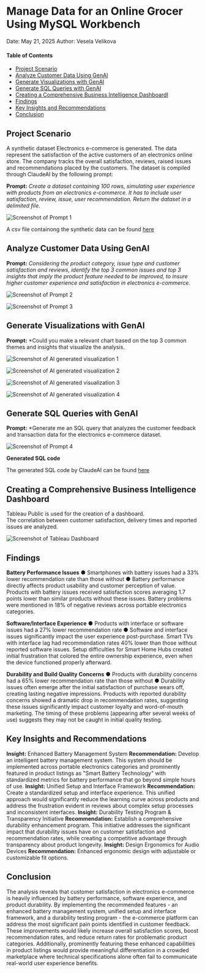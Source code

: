 
# Manage Data for an Online Grocer Using MySQL Workbench

Date: May 21, 2025 Author: Vesela Velikova

#### Table of Contents
- <a href="#project-scenario" id="toc-project-scenario">Project Scenario</a>
- <a href="#analyze-customer-data-using-genai" id="toc-analyze-customer-data-using-genai">Analyze Customer Data Using GenAI</a>
- <a href="#generate-visualizations-with-genai" id="toc-generate-visualizations-with-genai">Generate Visualizations with GenAI</a>
- <a href="#generate-sql-queries-with-genai" id="toc-generate-sql-queries-with-genai">Generate SQL Queries with GenAI</a>
- <a href="#creating-a-comprehensive-business-intelligence-dashboard" id="toc-creating-a-comprehensive-business-intelligence-dashboard">Creating a Comprehensive Business Intelligence DashboardI</a>
- <a href="#findings" id="toc-findings">Findings</a>
- <a href="#key-insights-and-recommendations" id="toc-key-insights-and-recommendations">Key Insights and Recommendations</a>
- <a href="#conclusion" id="toc-conclusion">Conclusion</a>

## **Project Scenario**

A synthetic dataset Electronics e-commerce is generated. The data represent the satisfaction of the 
active customers of an electronics online store. The company tracks the overall satisfaction, 
reviews, raised issues and recommendations placed by the customers. The dataset is compiled  
through ClaudeAI by the following prompt: 

**Prompt:** *Create a dataset containing 100 rows, simulating user experience with products from an electronics e-commerce. It has to include user satisfaction, review, issue, user recommendation. Return the dataset in a delimited file.*


![Screenshot of Prompt 1](https://github.com/veselaDV/genAI-for-business-analysts/blob/main/prompts/prompt_1.jpg)

A csv file containong the synthetic data can be found [here](https://github.com/veselaDV/genAI-for-business-analysts/blob/main/sythetic_data_electronics_ecommerce.csv)

## **Analyze Customer Data Using GenAI**


**Prompt:** *Considering the product category, issue type and customer satisfaction and reviews, identify the top 3 common issues and top 3 insights that imply the product feature needed to be improved, to insure higher customer experience and satisfaction in electronics e-commerce.*

![Screenshot of Prompt 2](https://github.com/veselaDV/genAI-for-business-analysts/blob/main/prompts/prompt_2.jpg)

![Screenshot of Prompt 3](https://github.com/veselaDV/genAI-for-business-analysts/blob/main/prompts/prompt_3.jpg)


## **Generate Visualizations with GenAI**


**Prompt:** *Could you make a relevant chart based on the top 3 common themes and insights that visualize the analysis.

![Screenshot of AI generated visualization 1](https://github.com/veselaDV/genAI-for-business-analysts/blob/main/visualization/ai_db_1.jpg)

![Screenshot of AI generated visualization 2](https://github.com/veselaDV/genAI-for-business-analysts/blob/main/visualization/ai_db_2.jpg)

![Screenshot of AI generated visualization 3](https://github.com/veselaDV/genAI-for-business-analysts/blob/main/visualization/ai_db_3.jpg)

![Screenshot of AI generated visualization 4](https://github.com/veselaDV/genAI-for-business-analysts/blob/main/visualization/db_4.jpg)


## **Generate SQL Queries with GenAI**

**Prompt:** *Generate me an SQL query that analyzes the customer feedback and transaction data for the electronics e-commerce dataset.


![Screenshot of Prompt 4](https://github.com/veselaDV/genAI-for-business-analysts/blob/main/prompts/prompt_4.jpg)


**Generated SQL code**

The generated SQL code by ClaudeAI can be found [here](https://github.com/veselaDV/genAI-for-business-analysts/blob/main/SQL_queries.sql)


## **Creating a Comprehensive Business Intelligence Dashboard**

Tableau Public is used for the creation of a dashboard.  
The correlation between customer satisfaction, delivery times and reported issues are analyzed.

![Screenshot of Tableau Dashboard](https://github.com/veselaDV/genAI-for-business-analysts/blob/main/visualization/tableau_dashboard.jpg)

## **Findings**

**Battery Performance Issues** 
● Smartphones with battery issues had a 33% lower recommendation rate than those without 
● Battery performance directly affects product usability and customer perception of value. 
Products with battery issues received satisfaction scores averaging 1.7 points lower than 
similar products without these issues. Battery problems were mentioned in 18% of negative 
reviews across portable electronics categories. 

**Software/Interface Experience**
● Products with interface or software issues had a 27% lower recommendation rate 
● Software and interface issues significantly impact the user experience post-purchase. Smart 
TVs with interface lag had recommendation rates 40% lower than those without reported 
software issues. Setup difficulties for Smart Home Hubs created initial frustration that colored 
the entire ownership experience, even when the device functioned properly afterward. 

**Durability and Build Quality Concerns** 
● Products with durability concerns had a 65% lower recommendation rate than those without 
● Durability issues often emerge after the initial satisfaction of purchase wears off, creating 
lasting negative impressions. Products with reported durability concerns showed a dramatic 
drop in recommendation rates, suggesting these issues significantly impact customer loyalty 
and word-of-mouth marketing. The timing of these problems (appearing after several weeks 
of use) suggests they may not be caught in initial quality testing.


## **Key Insights and Recommendations** 

**Insight:** Enhanced Battery Management System 
**Recommendation:** Develop an intelligent battery management system. This system should be 
implemented across portable electronics categories and prominently featured in product listings as 
"Smart Battery Technology" with standardized metrics for battery performance that go beyond 
simple hours of use. 
**Insight:** Unified Setup and Interface Framework 
**Recommendation:** Create a standardized setup and interface experience. This unified approach 
would significantly reduce the learning curve across products and address the frustration evident in 
reviews about complex setup processes and inconsistent interfaces. 
**Insight:** Durability Testing Program & Transparency Initiative 
**Recommendation:** Establish a comprehensive durability enhancement program. This initiative 
addresses the significant impact that durability issues have on customer satisfaction and 
recommendation rates, while creating a competitive advantage through transparency about product 
longevity. 
**Insight:** Design Ergonomics for Audio Devices 
**Recommendation:** Enhanced ergonomic design with adjustable or customizable fit options. 


## **Conclusion**
 
The analysis reveals that customer satisfaction in electronics e-commerce is heavily influenced by 
battery performance, software experience, and product durability. By implementing the 
recommended features - an enhanced battery management system, unified setup and interface 
framework, and a durability testing program - the e-commerce platform can address the most 
significant pain points identified in customer feedback. 
These improvements would likely increase overall satisfaction scores, boost recommendation rates, 
and reduce return rates for problematic product categories. Additionally, prominently featuring these 
enhanced capabilities in product listings would provide meaningful differentiation in a crowded 
marketplace where technical specifications alone often fail to communicate real-world user 
experience benefits.

